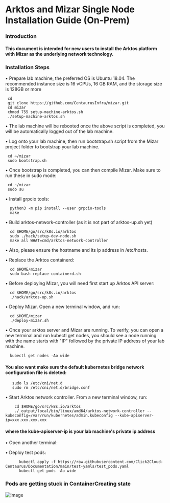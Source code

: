 # Arktos and Mizar Single Node Installation Guide (On-Prem)
### Introduction
#### This document is intended for new users to install the Arktos platform with Mizar as the underlying network technology.
### Installation Steps
  • Prepare lab machine, the preferred OS is Ubuntu 18.04. The recommended instance size is 16 vCPUs, 16 GB RAM, and the storage size is 128GB or more
  
     cd
     git clone https://github.com/CentaurusInfra/mizar.git
     cd mizar
     chmod 755 setup-machine-arktos.sh
     ./setup-machine-arktos.sh
     
  • The lab machine will be rebooted once the above script is completed, you will be automatically logged out of the lab machine.
  
  •	Log onto your lab machine, then run bootstrap.sh script from the Mizar project folder to bootstrap your lab machine.
  
    
     cd ~/mizar
     sudo bootstrap.sh
     
  •	Once bootstrap is completed, you can then compile Mizar. Make sure to run these in sudo mode:
  
     cd ~/mizar
     sudo su
     
  • Install grpcio tools:
  
      python3 -m pip install --user grpcio-tools
      make
  
  • Build arktos-network-controller (as it is not part of arktos-up.sh yet)
     
      cd $HOME/go/src/k8s.io/arktos
      sudo ./hack/setup-dev-node.sh
      make all WHAT=cmd/arktos-network-controller
      
  • Also, please ensure the hostname and its ip address in /etc/hosts. 
  
  • Replace the Arktos containerd:
  
      cd $HOME/mizar
      sudo bash replace-containerd.sh
      
  • Before deploying Mizar, you will need first start up Arktos API server:
    
      cd $HOME/go/src/k8s.io/arktos
      ./hack/arktos-up.sh
      
  • Deploy Mizar. Open a new terminal window, and run:
    
      cd $HOME/mizar
      ./deploy-mizar.sh
      
   • Once your arktos server and Mizar are running. To verify, you can open a new terminal and run kubectl get nodes, you should see a node running with the name starts with "IP" followed by the private IP address of your lab machine.
   
      kubectl get nodes -Ao wide
   
   #### You also want make sure the default kubernetes bridge network configuration file is deleted:
     
       sudo ls /etc/cni/net.d
       sudo rm /etc/cni/net.d/bridge.conf

   • Start Arktos network controller. From a new terminal window, run:
   
        cd $HOME/go/src/k8s.io/arktos
        ./_output/local/bin/linux/amd64/arktos-network-controller --kubeconfig=/var/run/kubernetes/admin.kubeconfig --kube-apiserver-ip=xxx.xxx.xxx.xxx
        
   #### where the kube-apiserver-ip is your lab machine's private ip address
   
   • Open another terminal:
         
   • Deploy test pods:
        
          kubectl apply -f https://raw.githubusercontent.com/Click2Cloud-Centaurus/Documentation/main/test-yamls/test_pods.yaml
          kubectl get pods -Ao wide
          
   ### Pods are getting stuck in ContainerCreating state      
          
   ![image](https://user-images.githubusercontent.com/95343388/149309907-5acc2688-bac8-47c6-8e52-fef5ee7f49c0.png)

          
  





  




     
  
